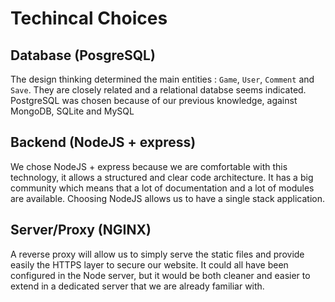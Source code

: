 # Techincal Choices

## Database (PosgreSQL)

The design thinking determined the main entities : `Game`, `User`, `Comment` and `Save`.
They are closely related and a relational databse seems indicated.
PostgreSQL was chosen because of our previous knowledge, against MongoDB, SQLite and MySQL

## Backend (NodeJS + express)

We chose NodeJS + express because we are comfortable with this technology, it allows a structured and clear code architecture. It has a big community which means that a lot of documentation and a lot of modules are available. Choosing NodeJS allows us to have a single stack application.

## Server/Proxy (NGINX)

A reverse proxy will allow us to simply serve the static files and
provide easily the HTTPS layer to secure our website.
It could all have been configured in the Node server,
but it would be both cleaner and easier to extend in a dedicated server
that we are already familiar with.
